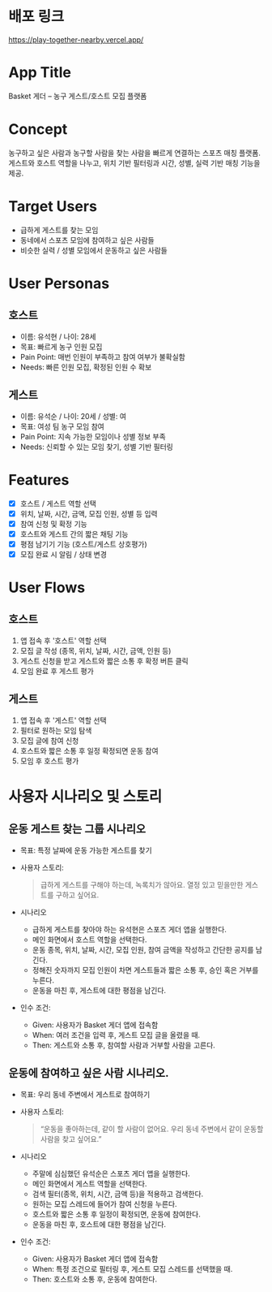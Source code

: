 # 배포 링크
https://play-together-nearby.vercel.app/

# App Title
Basket 게더 – 농구 게스트/호스트 모집 플랫폼

# Concept
농구하고 싶은 사람과 농구할 사람을 찾는 사람을 빠르게 연결하는 스포츠 매칭 플랫폼.  
게스트와 호스트 역할을 나누고, 위치 기반 필터링과 시간, 성별, 실력 기반 매칭 기능을 제공.

# Target Users
- 급하게 게스트를 찾는 모임 
- 동네에서 스포츠 모임에 참여하고 싶은 사람들
- 비슷한 실력 / 성별 모임에서 운동하고 싶은 사람들

# User Personas
## 호스트
- 이름: 유석현 / 나이: 28세
- 목표: 빠르게 농구 인원 모집
- Pain Point: 매번 인원이 부족하고 참여 여부가 불확실함
- Needs: 빠른 인원 모집, 확정된 인원 수 확보

## 게스트
- 이름: 유석순 / 나이: 20세 / 성별: 여
- 목표: 여성 팀 농구 모임 참여
- Pain Point: 지속 가능한 모임이나 성별 정보 부족
- Needs: 신뢰할 수 있는 모임 찾기, 성별 기반 필터링

# Features
- [x] 호스트 / 게스트 역할 선택
- [x] 위치, 날짜, 시간, 금액, 모집 인원, 성별 등 입력
- [x] 참여 신청 및 확정 기능
- [x] 호스트와 게스트 간의 짧은 채팅 기능
- [x] 평점 남기기 기능 (호스트/게스트 상호평가)
- [x] 모집 완료 시 알림 / 상태 변경

# User Flows
## 호스트
1. 앱 접속 후 '호스트' 역할 선택
2. 모집 글 작성 (종목, 위치, 날짜, 시간, 금액, 인원 등)
3. 게스트 신청을 받고 게스트와 짧은 소통 후 확정 버튼 클릭
4. 모임 완료 후 게스트 평가

## 게스트
1. 앱 접속 후 '게스트' 역할 선택
2. 필터로 원하는 모임 탐색
3. 모집 글에 참여 신청
4. 호스트와 짧은 소통 후 일정 확정되면 운동 참여
5. 모임 후 호스트 평가

# 사용자 시나리오 및 스토리

## 운동 게스트 찾는 그룹 시나리오

- 목표: 특정 날짜에 운동 가능한 게스트를 찾기
- 사용자 스토리:

    > 급하게 게스트를 구해야 하는데, 녹록치가 않아요. 열정 있고 믿을만한 게스트를 구하고 싶어요.
    > 
- 시나리오
    - 급하게 게스트를 찾아야 하는 유석현은 스포츠 게더 앱을 실행한다.
    - 메인 화면에서 호스트 역할을 선택한다.
    - 운동 종목, 위치, 날짜, 시간, 모집 인원, 참여 금액을 작성하고 간단한 공지를 남긴다.
    - 정해진 숫자까지 모집 인원이 차면 게스트들과 짧은 소통 후, 승인 혹은 거부를 누른다. 
    - 운동을 마친 후, 게스트에 대한 평점을 남긴다.
- 인수 조건:
    - Given: 사용자가 Basket 게더 앱에 접속함
    - When: 여러 조건을 입력 후, 게스트 모집 글을 올렸을 때.
    - Then: 게스트와 소통 후, 참여할 사람과 거부할 사람을 고른다.


## 운동에 참여하고 싶은 사람 시나리오.

- 목표: 우리 동네 주변에서 게스트로 참여하기

- 사용자 스토리:

    > “운동을 좋아하는데, 같이 할 사람이 없어요. 우리 동네 주변에서 같이 운동할 사람을 찾고 싶어요.”
    > 

- 시나리오
    - 주말에 심심했던 유석순은 스포츠 게더 앱을 실행한다.
    - 메인 화면에서 게스트 역할을 선택한다.
    - 검색 필터(종목, 위치, 시간, 금액 등)을 적용하고 검색한다.
    - 원하는 모집 스레드에 들어가 참여 신청을 누른다.
    - 호스트와 짧은 소통 후 일정이 확정되면, 운동에 참여한다.
    - 운동을 마친 후, 호스트에 대한 평점을 남긴다.

- 인수 조건:

    - Given: 사용자가 Basket 게더 앱에 접속함
    - When: 특정 조건으로 필터링 후, 게스트 모집 스레드를 선택했을 때.
    - Then: 호스트와 소통 후, 운동에 참여한다.
